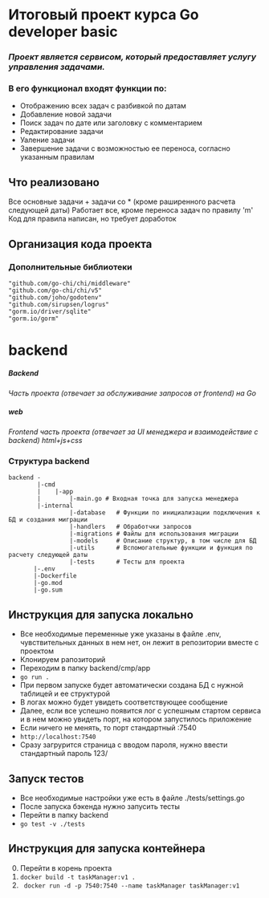 # Итоговый проект курса Go developer basic

### _Проект является сервисом, который предоставляет услугу управления задачами._
### В его функционал входят функции по:

- Отображению всех задач с разбивкой по датам
- Добавление новой задачи
- Поиск задач по дате или заголовку с комментарием
- Редактирование задачи
- Уаление задачи
- Завершение задачи с возможностью ее переноса, согласно указанным правилам

## Что реализовано
Все основные задачи + задачи со * (кроме раширенного расчета следующей даты)
Работает все, кроме переноса задач по правилу 'm'
Код для правила написан, но требует доработок

## Организация кода проекта

### Дополнительные библиотеки
	"github.com/go-chi/chi/middleware"
	"github.com/go-chi/chi/v5"
	"github.com/joho/godotenv"
	"github.com/sirupsen/logrus"
    "gorm.io/driver/sqlite"
	"gorm.io/gorm"

# backend
##### Backend 
_Часть проекта (отвечает за обслуживание запросов от frontend) на Go_
##### web 
_Frontend часть проекта (отвечает за UI менеджера и взаимодействие с backend) html+js+css_

### Структура backend

```
backend -
        |-cmd
        |    |-app
        |        |-main.go # Входная точка для запуска менеджера
        |-internal
                 |-database   # Функции по инициализации подключения к БД и создания миграции
                 |-handlers   # Обработчки запросов
                 |-migrations # Файлы для использования миграции
                 |-models     # Описание структур, в том числе для БД
                 |-utils      # Вспомогательные функции и функция по расчету следующей даты
                 |-tests      # Тесты для проекта
       |-.env
       |-Dockerfile
       |-go.mod
       |-go.sum
```

## Инструкция для запуска локально

- Все необходимые переменные уже указаны в файле .env, чувствительных данных в нем нет, он лежит в репозитории вместе с проектом
- Клонируем рапозиторий
- Переходим в папку backend/cmp/app
- ``` go run . ```
- При первом запуске будет автоматически создана БД с нужной таблицей и ее структурой
- В логах можно будет увидеть соответствующее сообщение
- Далее, если все успешно появится лог с успешным стартом сервиса и в нем можно увидеть порт, на котором запустилось приложение
- Если ничего не менять, то порт стандартный :7540
- ``` http://localhost:7540 ```
- Сразу загруpится страница с вводом пароля, нужно ввести стандартный пароль 123/

## Запуск тестов
- Все необходимые настройки уже есть в файле ./tests/settings.go
- После запуска бэкенда нужно запусить тесты
- Перейти в папку backend
- ``` go test -v ./tests ```


## Инструкция для запуска контейнера
0. Перейти в корень проекта
1. ``` docker build -t taskManager:v1 . ```
2. ```  docker run -d -p 7540:7540 --name taskManager taskManager:v1 ```